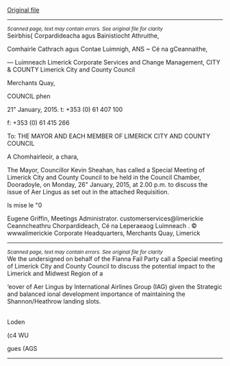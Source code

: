 [Original file](https://www.limerick.ie/sites/default/files/media/documents/2017-07/agenda_-_special_meeting_for_limerick_city_county_council_-_26th_january_2015_0.pdf)

---
*<small>Scanned page, text may contain errors. See original file for clarity</small>*  
Seirbhis{ Corpardideacha agus Bainistiocht Athruithe,

Comhairle Cathrach agus Contae Luimnigh,
ANS ~ Cé na gCeannaithe,

— Luimneach
Limerick Corporate Services and Change Management,
CITY & COUNTY Limerick City and County Council

Merchants Quay,

COUNCIL phen

21" January, 2015. t: +353 (0) 61 407 100

f: +353 (0) 61 415 266

To: THE MAYOR AND EACH MEMBER OF LIMERICK CITY
AND COUNTY COUNCIL

A Chomhairleoir, a chara,

The Mayor, Councillor Kevin Sheahan, has called a Special Meeting of Limerick
City and County Council to be held in the Council Chamber, Dooradoyle, on
Monday, 26" January, 2015, at 2.00 p.m. to discuss the issue of Aer Lingus as
set out in the attached Requisition.

Is mise le "0

Eugene Griffin,
Meetings Administrator.
customerservices@limerickie
Ceanncheathru Chorpardideach, Cé na Leperaeaog Luimneach . © wwwalimerickie
Corporate Headquarters, Merchants Quay, Limerick


---
*<small>Scanned page, text may contain errors. See original file for clarity</small>*  
We the undersigned on behalf of the Fianna Fail Party call a Special meeting of Limerick City
and County Council to discuss the potential impact to the Limerick and Midwest Region of a

‘eover of Aer Lingus by International Airlines Group (IAG) given the Strategic and balanced
ional development importance of maintaining the Shannon/Heathrow landing slots.

\
Loden

(c4 WU

gues (AGS



---
